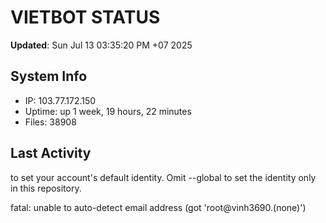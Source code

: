 # VIETBOT STATUS
**Updated**: Sun Jul 13 03:35:20 PM +07 2025

## System Info
- IP: 103.77.172.150
- Uptime: up 1 week, 19 hours, 22 minutes
- Files: 38908

## Last Activity

to set your account's default identity.
Omit --global to set the identity only in this repository.

fatal: unable to auto-detect email address (got 'root@vinh3690.(none)')
